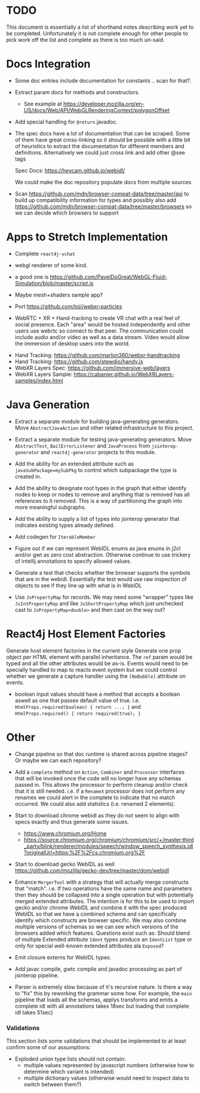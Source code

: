 # TODO

This document is essentially a list of shorthand notes describing work yet to be completed.
Unfortunately it is not complete enough for other people to pick work off the list and
complete as there is too much un-said.

# Docs Integration

* Some doc entries include documentation for constants .. scan for that?.

* Extract param docs for methods and constructors.
  - See example at https://developer.mozilla.org/en-US/docs/Web/API/WebGLRenderingContext/polygonOffset

* Add special handling for `@return` javadoc.

* The spec docs have a lot of documentation that can be scraped. Some of them have great cross-linking
  so it should be possible with a little bit of heuristics to extract the documentation for different
  members and definitions. Alternatively we could just cross link and add other @see tags

  Spec Docs: https://heycam.github.io/webidl/

  We could make the doc repository populate docs from multiple sources

* Scan https://github.com/mdn/browser-compat-data/tree/master/api to build up compatibility information for types
  and possibly also add https://github.com/mdn/browser-compat-data/tree/master/browsers so we can decide which
  browsers to support

# Apps to Stretch Implementation

* Complete `react4j-vchat`

* webgl renderer of some kind.
 - a good one is https://github.com/PavelDoGreat/WebGL-Fluid-Simulation/blob/master/script.js

* Maybe mesh+shaders sample app?

* Port https://github.com/toji/webxr-particles

* WebRTC + XR + Hand-tracking to create VR chat with a real feel of social presence. Each "area" would be hosted
  independently and other users use webrtc so connect to that peer. The communication could include audio and/or
  video as well as a data stream. Video would allow the immersion of desktop users into the world.
 - Hand Tracking: https://github.com/marlon360/webxr-handtracking
 - Hand Tracking: https://github.com/stewdio/handy.js
 - WebXR Layers Spec: https://github.com/immersive-web/layers
 - WebXR Layers Sample: https://cabanier.github.io/WebXRLayers-samples/index.html

# Java Generation

* Extract a separate module for building java-generating generators. Move `AbstractJavaAction` and other related
  infrastructure to this project.

* Extract a separate module for testing java-generating generators. Move `AbstractTest`, `BailErrorListener` and
  `JavaProcess` from `jsinterop-generator` and `react4j-generator` projects to this module.

* Add the ability for an extended attribute such as `javaSubPackage=mySubPkg` to control which subpackage the
  type is created in.

* Add the ability to designate root types in the graph that either identify nodes to keep or nodes to remove
  and anything that is removed has all references to it removed. This is a way of partitioning the graph into
  more meaningful subgraphs.

* Add the ability to supply a list of types into jsinterop generator that indicates existing types already
  defined.

* Add codegen for `IterableMember`

* Figure out if we can represent WebIDL enums as java enums in j2cl and/or gwt as zero cost abstraction. Otherwise continue to use trickery of intellij annotations to specify allowed values.

* Generate a test that checks whether the browser supports the symbols that are in the webidl. Essentially the test
  would use raw inspection of objects to see if they line up with what is in WebIDL

* Use `JsPropertyMap` for records. We may need some "wrapper" types like `JsIntPropertyMap` and like `JsShortPropertyMap`
  which just unchecked cast to `JsPropertyMap<double>` and then cast on the way out?

# React4j Host Element Factories

Generate host element factories in the current style Generate one prop object per HTML element with parallel inheritance. The `ref` param would be typed and all the other attributes would be as-is. Events would need to be specially handled to map to reacts event system but we could control whether we generate a capture handler using the `[NoBubble]` attribute on events.

* boolean input values should have a method that accepts a boolean aswell as one that passes default value of true. i.e. `HtmlProps.required(boolean) { return ...; }` and `HtmlProps.required() { return required(true); }`

# Other

* Change pipeline so that doc runtime is shared across pipeline stages? Or maybe we can each repository?

* Add a `complete` method on `Action`, `Combiner` and `Processor` interfaces that will be invoked once the code will no longer have any schemas passed in. This allows the processor to perform cleanup and/or check that it is still needed. i.e. if a `RenameX` processor does not perform any renames we could alert in the complete to indicate that no match occurred. We could also add statistics (i.e. renamed 2 elements).

* Start to download chrome webidl as they do not seem to align with specs exactly and thus generate some issues.
  - https://www.chromium.org/Home
  - https://source.chromium.org/chromium/chromium/src/+/master:third_party/blink/renderer/modules/speech/window_speech_synthesis.idl?originalUrl=https:%2F%2Fcs.chromium.org%2F

* Start to download gecko WebIDL as well https://github.com/mozilla/gecko-dev/tree/master/dom/webidl

* Enhance `MergerTool` with a strategy that will actually merge constructs that "match". i.e. If two operations
  have the same name and parameters then they should be collapsed into a single operation but with potentially
  merged extended attributes. The intention is for this to be used to import gecko and/or chrome WebIDL and combine
  it with the spec produced WebIDL so that we have a combined schema and can specifically identify which constructs
  are browser specific. We may also combine multiple versions of schemas so we can see which versions of the browsers
  added which features. Questions exist such as: Should blend of multiple Extended attribute `Ident` types produce
  an `IdentList` type or only for special well-known extended attributes ala `Exposed`?

* Emit closure externs for WebIDL types.

* Add javac compile, gwtc compile and javadoc processing as part of jsinterop pipeline.

* Parser is extremely slow because of it's recursive nature. Is there a way to "fix" this by reworking the
  grammar some how. For example, the `main` pipeline that loads all the schemas, applys transforms and emits
  a complete idl with all annotations takes 18sec but loading that complete idl takes 51sec)

### Validations

This section lists some validations that should be implemented to at least confirm some of our assumptions:

* Exploded union type lists should not contain:
  * multiple values represented by javascript numbers (otherwise how to determine which variant is intended)
  * multiple dictionary values (otherwise would need to inspect data to switch between them?)
